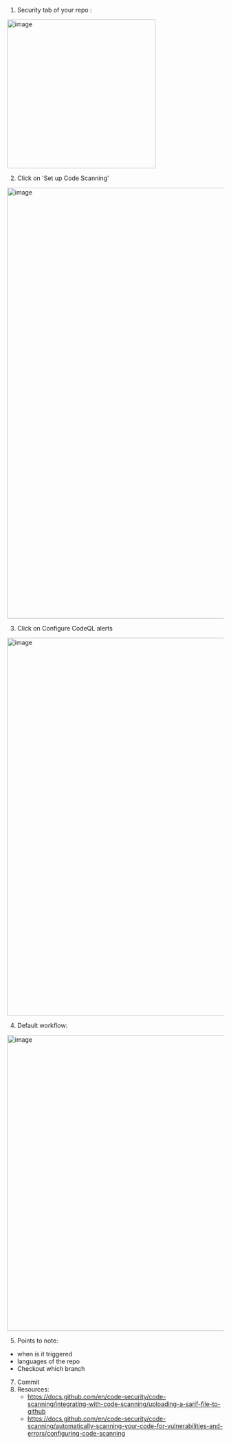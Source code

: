 1. Security tab of your repo :
<img width="345" alt="image" src="https://user-images.githubusercontent.com/58063491/168086730-354d4ba3-97a9-482f-a047-f8b762f8adb8.png">

2. Click on 'Set up Code Scanning'
<img width="999" alt="image" src="https://user-images.githubusercontent.com/58063491/168086809-dd27b0e5-a34b-4eb7-9130-c8856de0cd10.png">

3. Click on Configure CodeQL alerts
<img width="876" alt="image" src="https://user-images.githubusercontent.com/58063491/168086961-24db3d8f-10e3-4b99-a925-eb72b33aaedf.png">

4. Default workflow:
<img width="686" alt="image" src="https://user-images.githubusercontent.com/58063491/168087070-4b026678-49c9-4bad-8902-db52d94f63e3.png">

5. Points to note:
  - when is it triggered
  - languages of the repo
  - Checkout which branch


7. Commit
8. Resources:
   - https://docs.github.com/en/code-security/code-scanning/integrating-with-code-scanning/uploading-a-sarif-file-to-github 
   - https://docs.github.com/en/code-security/code-scanning/automatically-scanning-your-code-for-vulnerabilities-and-errors/configuring-code-scanning
